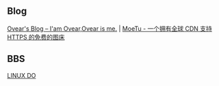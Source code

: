 
## Blog

[Ovear's Blog – I'am Ovear,Ovear is me.](https://ovear.info/) | [MoeTu - 一个拥有全球 CDN 支持 HTTPS 的免费的图床](https://moetu.org/)

## BBS

[LINUX DO](https://linux.do/)